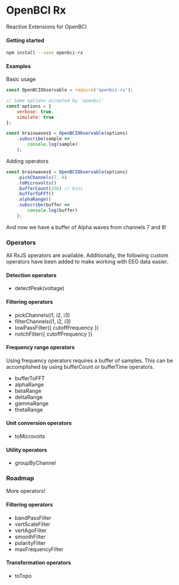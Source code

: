 # OpenBCI Rx

Reactive Extensions for OpenBCI

#### Getting started

``` bash
npm install --save openbci-rx
```

#### Examples

Basic usage

``` js
const OpenBCIObservable = require('openbci-rx');

// Same options accepted by 'openbci'
const options = {
    verbose: true,
    simulate: true
};

const brainwaves$ = OpenBCIObservable(options)
    .subscribe(sample =>
        console.log(sample)
    );
```

Adding operators

``` js 
const brainwaves$ = OpenBCIObservable(options)
    .pickChannels(7, 8)
    .toMicrovolts()
    .bufferCount(256) // bins
    .bufferToFFT()
    .alphaRange()
    .subscribe(buffer =>
        console.log(buffer)
    );
```

And now we have a buffer of Alpha waves from channels 7 and 8!

### Operators

All RxJS operators are available. Additionally, the following custom 
operators have been added to make working with EEG data easier.

#### Detection operators
* detectPeak(voltage)

#### Filtering operators
* pickChannels(i1, i2, i3)
* filterChannels(i1, i2, i3)
* lowPassFilter({ cutoffFrequency })
* notchFilter({ cutoffFrequency })

#### Frequency range operators

Using frequency operators requires a buffer of samples. 
This can be accomplished by using bufferCount or bufferTime operators.

* bufferToFFT
* alphaRange
* betaRange
* deltaRange
* gammaRange
* thetaRange

#### Unit conversion operators
* toMicrovolts

#### Utility operators
* groupByChannel

### Roadmap 

More operators!

#### Filtering operators
* bandPassFilter
* vertScaleFilter
* vertAgoFilter
* smoothFilter
* polarityFilter
* maxFrequencyFilter

#### Transformation operators
* toTopo
